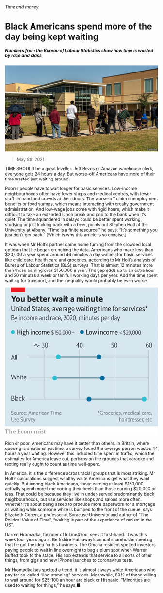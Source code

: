 ###### Time and money

# Black Americans spend more of the day being kept waiting 

##### Numbers from the Bureau of Labour Statistics show how time is wasted by race and class 

![image](images/20210508_usp503.jpg) 

> May 8th 2021 

TIME SHOULD be a great leveller. Jeff Bezos or Amazon warehouse clerk, everyone gets 24 hours a day. But worse-off Americans have more of their time wasted just waiting around.

Poorer people have to wait longer for basic services. Low-income neighbourhoods often have fewer shops and medical centres, with fewer staff on hand and crowds at their doors. The worse-off claim unemployment benefits or food stamps, which means interacting with creaky government administration. And low-wage jobs come with rigid hours, which make it difficult to take an extended lunch break and pop to the bank when it’s quiet. The time squandered in delays could be better spent working, studying or just kicking back with a beer, points out Stephen Holt at the University at Albany. “Time is a finite resource,” he says. “It’s something you just don’t get back.” (Which is why this article is so concise.)


It was when Mr Holt’s partner came home fuming from the crowded local optician that he began crunching the data. Americans who make less than $20,000 a year spend around 46 minutes a day waiting for basic services like child care, health care and groceries, according to Mr Holt’s analysis of Bureau of Labour Statistics (BLS) surveys. That is almost 12 minutes more than those earning over $150,000 a year. The gap adds up to an extra hour and 20 minutes a week or ten full working days per year. Add the time spent waiting for transport, and the inequality would probably be even worse.

![image](images/20210508_USC120.png) 


Rich or poor, Americans may have it better than others. In Britain, where queuing is a national pastime, a survey found the average person wastes 44 hours a year waiting. However this included time spent in traffic, which the estimates for America leave out, perhaps on the grounds that caraoke and texting really ought to count as time well-spent.

In America, it is the difference across racial groups that is most striking. Mr Holt’s calculations suggest wealthy white Americans get what they want quickly. But among black Americans, those earning at least $150,000 actually spend more time cooling their heels than those earning $20,000 or less. That could be because they live in under-served predominantly black neighbourhoods, but use services like shops and salons more often. Whether it’s about being asked to produce more paperwork for a mortgage or waiting while someone white is bumped to the front of the queue, says Elizabeth Cohen, a professor at Syracuse University and author of “The Political Value of Time”, “waiting is part of the experience of racism in the US”.

Darren Hromadka, founder of InLine4You, sees it first-hand. It was this week four years ago at Berkshire Hathaway’s annual shareholder meeting that he got the idea for his business. The Omaha resident spotted investors paying people to wait in line overnight to bag a plum spot when Warren Buffett took to the stage. His app extends that service to all sorts of other things, from gigs and new iPhone launches to coronavirus tests.

Mr Hromadka has spotted a trend: it is almost always white Americans who pay for so-called “line-standing” services. Meanwhile, 80% of those willing to wait around for $25-100 an hour are black or Hispanic. “Minorities are used to waiting for things,” he says.■

